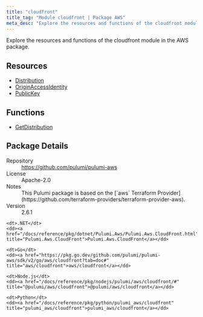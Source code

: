 ```yaml
---
title: "cloudfront"
title_tag: "Module cloudfront | Package AWS"
meta_desc: "Explore the resources and functions of the cloudfront module in the AWS package."
---
```


<!-- WARNING: this file was generated by Pulumi Docs Generator. -->
<!-- Do not edit by hand unless you're certain you know what you are doing! -->

Explore the resources and functions of the cloudfront module in the AWS package.

<h2 id="resources">Resources</h2>
<ul class="api">
    <li><a href="distribution" title="Distribution"><span class="symbol resource"></span>Distribution</a></li>
    <li><a href="originaccessidentity" title="OriginAccessIdentity"><span class="symbol resource"></span>OriginAccessIdentity</a></li>
    <li><a href="publickey" title="PublicKey"><span class="symbol resource"></span>PublicKey</a></li>
</ul>

<h2 id="functions">Functions</h2>
<ul class="api">
    <li><a href="getdistribution" title="GetDistribution"><span class="symbol function"></span>GetDistribution</a></li>
</ul>

<h2 id="package-details">Package Details</h2>
<dl class="package-details">
	<dt>Repository</dt>
	<dd><a href="https://github.com/pulumi/pulumi-aws">https://github.com/pulumi/pulumi-aws</a></dd>
	<dt>License</dt>
	<dd>Apache-2.0</dd>
	<dt>Notes</dt>
	<dd>This Pulumi package is based on the [`aws` Terraform Provider](https://github.com/terraform-providers/terraform-provider-aws).</dd>
	<dt>Version</dt>
	<dd>2.6.1</dd>
</dl>



<dl class="tabular">

    <dt>.NET</dt>
    <dd><a href="/docs/reference/pkg/dotnet/Pulumi.Aws/Pulumi.Aws.CloudFront.html" title="Pulumi.Aws.CloudFront">Pulumi.Aws.CloudFront</a></dd>

    <dt>Go</dt>
    <dd><a href="https://pkg.go.dev/github.com/pulumi/pulumi-aws/sdk/v2/go/aws/cloudfront?tab=doc#" title="aws/cloudfront">aws/cloudfront</a></dd>

    <dt>Node.js</dt>
    <dd><a href="/docs/reference/pkg/nodejs/pulumi/aws/cloudfront/#" title="@pulumi/aws/cloudfront">@pulumi/aws/cloudfront</a></dd>

    <dt>Python</dt>
    <dd><a href="/docs/reference/pkg/python/pulumi_aws/cloudfront" title="pulumi_aws/cloudfront">pulumi_aws/cloudfront</a></dd>

</dl>

